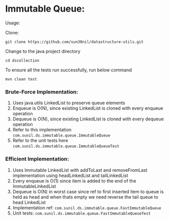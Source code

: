 # Immutable Queue:

Usage:

Clone: 

```git clone https://github.com/sun30nil/datastructure-utils.git```

Change to the java project directory

```cd dscollection```

To ensure all the tests run successfully, run below command

```mvn clean test```
### Brute-Force Implementation:
1. Uses java.utils LinkedList to preserve queue elements
2. Enqueue is O(N), since existing LinkedList is cloned with every enqueue operation
3. Dequeue is O(N), since existing LinkedList is cloned with every dequeue operation
4. Refer to this implementation ```com.sunil.ds.immutable.queue.ImmutableQueue```
5. Refer to the unit tests here ```com.sunil.ds.immutable.queue.ImmutableQueueTest```

### Efficient Implementation:
1. Uses Immutable LinkedList with addToLast and removeFromLast implementation using headLinkedList and tailLinkedList
2. Every enqueue is O(1) since item is added to the end of the ImmutableLinkedList
3. Dequeue is O(N) in worst case since ref to first inserted item to queue is held as head and when thats empty we need reverse the tail queue to head LinkedList
4. Implementation ref: ```com.sunil.ds.immutable.queue.FastImmutableQueue```
5. Unit tests:  ```com.sunil.ds.immutable.queue.FastImmutableQueueTest```

